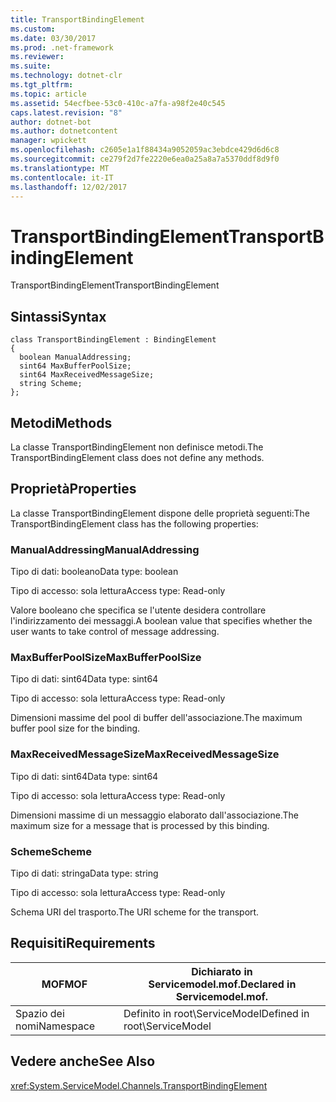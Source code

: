 ```yaml
---
title: TransportBindingElement
ms.custom: 
ms.date: 03/30/2017
ms.prod: .net-framework
ms.reviewer: 
ms.suite: 
ms.technology: dotnet-clr
ms.tgt_pltfrm: 
ms.topic: article
ms.assetid: 54ecfbee-53c0-410c-a7fa-a98f2e40c545
caps.latest.revision: "8"
author: dotnet-bot
ms.author: dotnetcontent
manager: wpickett
ms.openlocfilehash: c2605e1a1f88434a9052059ac3ebdce429d6d6c8
ms.sourcegitcommit: ce279f2d7fe2220e6ea0a25a8a7a5370ddf8d9f0
ms.translationtype: MT
ms.contentlocale: it-IT
ms.lasthandoff: 12/02/2017
---
```

# <a name="transportbindingelement"></a><span data-ttu-id="baa12-102">TransportBindingElement</span><span class="sxs-lookup"><span data-stu-id="baa12-102">TransportBindingElement</span></span>
<span data-ttu-id="baa12-103">TransportBindingElement</span><span class="sxs-lookup"><span data-stu-id="baa12-103">TransportBindingElement</span></span>  
  
## <a name="syntax"></a><span data-ttu-id="baa12-104">Sintassi</span><span class="sxs-lookup"><span data-stu-id="baa12-104">Syntax</span></span>  
  
```  
class TransportBindingElement : BindingElement  
{  
  boolean ManualAddressing;  
  sint64 MaxBufferPoolSize;  
  sint64 MaxReceivedMessageSize;  
  string Scheme;  
};  
```  
  
## <a name="methods"></a><span data-ttu-id="baa12-105">Metodi</span><span class="sxs-lookup"><span data-stu-id="baa12-105">Methods</span></span>  
 <span data-ttu-id="baa12-106">La classe TransportBindingElement non definisce metodi.</span><span class="sxs-lookup"><span data-stu-id="baa12-106">The TransportBindingElement class does not define any methods.</span></span>  
  
## <a name="properties"></a><span data-ttu-id="baa12-107">Proprietà</span><span class="sxs-lookup"><span data-stu-id="baa12-107">Properties</span></span>  
 <span data-ttu-id="baa12-108">La classe TransportBindingElement dispone delle proprietà seguenti:</span><span class="sxs-lookup"><span data-stu-id="baa12-108">The TransportBindingElement class has the following properties:</span></span>  
  
### <a name="manualaddressing"></a><span data-ttu-id="baa12-109">ManualAddressing</span><span class="sxs-lookup"><span data-stu-id="baa12-109">ManualAddressing</span></span>  
 <span data-ttu-id="baa12-110">Tipo di dati: booleano</span><span class="sxs-lookup"><span data-stu-id="baa12-110">Data type: boolean</span></span>  
  
 <span data-ttu-id="baa12-111">Tipo di accesso: sola lettura</span><span class="sxs-lookup"><span data-stu-id="baa12-111">Access type: Read-only</span></span>  
  
 <span data-ttu-id="baa12-112">Valore booleano che specifica se l'utente desidera controllare l'indirizzamento dei messaggi.</span><span class="sxs-lookup"><span data-stu-id="baa12-112">A boolean value that specifies whether the user wants to take control of message addressing.</span></span>  
  
### <a name="maxbufferpoolsize"></a><span data-ttu-id="baa12-113">MaxBufferPoolSize</span><span class="sxs-lookup"><span data-stu-id="baa12-113">MaxBufferPoolSize</span></span>  
 <span data-ttu-id="baa12-114">Tipo di dati: sint64</span><span class="sxs-lookup"><span data-stu-id="baa12-114">Data type: sint64</span></span>  
  
 <span data-ttu-id="baa12-115">Tipo di accesso: sola lettura</span><span class="sxs-lookup"><span data-stu-id="baa12-115">Access type: Read-only</span></span>  
  
 <span data-ttu-id="baa12-116">Dimensioni massime del pool di buffer dell'associazione.</span><span class="sxs-lookup"><span data-stu-id="baa12-116">The maximum buffer pool size for the binding.</span></span>  
  
### <a name="maxreceivedmessagesize"></a><span data-ttu-id="baa12-117">MaxReceivedMessageSize</span><span class="sxs-lookup"><span data-stu-id="baa12-117">MaxReceivedMessageSize</span></span>  
 <span data-ttu-id="baa12-118">Tipo di dati: sint64</span><span class="sxs-lookup"><span data-stu-id="baa12-118">Data type: sint64</span></span>  
  
 <span data-ttu-id="baa12-119">Tipo di accesso: sola lettura</span><span class="sxs-lookup"><span data-stu-id="baa12-119">Access type: Read-only</span></span>  
  
 <span data-ttu-id="baa12-120">Dimensioni massime di un messaggio elaborato dall'associazione.</span><span class="sxs-lookup"><span data-stu-id="baa12-120">The maximum size for a message that is processed by this binding.</span></span>  
  
### <a name="scheme"></a><span data-ttu-id="baa12-121">Scheme</span><span class="sxs-lookup"><span data-stu-id="baa12-121">Scheme</span></span>  
 <span data-ttu-id="baa12-122">Tipo di dati: stringa</span><span class="sxs-lookup"><span data-stu-id="baa12-122">Data type: string</span></span>  
  
 <span data-ttu-id="baa12-123">Tipo di accesso: sola lettura</span><span class="sxs-lookup"><span data-stu-id="baa12-123">Access type: Read-only</span></span>  
  
 <span data-ttu-id="baa12-124">Schema URI del trasporto.</span><span class="sxs-lookup"><span data-stu-id="baa12-124">The URI scheme for the transport.</span></span>  
  
## <a name="requirements"></a><span data-ttu-id="baa12-125">Requisiti</span><span class="sxs-lookup"><span data-stu-id="baa12-125">Requirements</span></span>  
  
|<span data-ttu-id="baa12-126">MOF</span><span class="sxs-lookup"><span data-stu-id="baa12-126">MOF</span></span>|<span data-ttu-id="baa12-127">Dichiarato in Servicemodel.mof.</span><span class="sxs-lookup"><span data-stu-id="baa12-127">Declared in Servicemodel.mof.</span></span>|  
|---------|-----------------------------------|  
|<span data-ttu-id="baa12-128">Spazio dei nomi</span><span class="sxs-lookup"><span data-stu-id="baa12-128">Namespace</span></span>|<span data-ttu-id="baa12-129">Definito in root\ServiceModel</span><span class="sxs-lookup"><span data-stu-id="baa12-129">Defined in root\ServiceModel</span></span>|  
  
## <a name="see-also"></a><span data-ttu-id="baa12-130">Vedere anche</span><span class="sxs-lookup"><span data-stu-id="baa12-130">See Also</span></span>  
 <xref:System.ServiceModel.Channels.TransportBindingElement>
